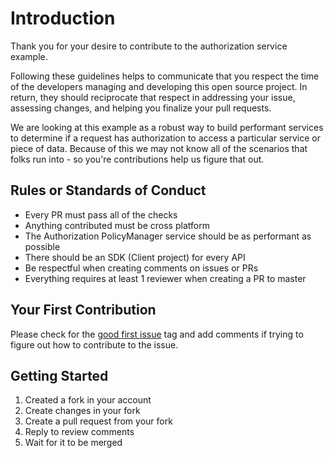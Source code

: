 # Introduction

Thank you for your desire to contribute to the authorization service example.

Following these guidelines helps to communicate that you respect the time of the developers managing and developing this open source project. In return, they should reciprocate that respect in addressing your issue, assessing changes, and helping you finalize your pull requests.

We are looking at this example as a robust way to build performant services to determine if a request has authorization to access a particular service or piece of data. Because of this we may not know all of the scenarios that folks run into - so you're contributions help us figure that out.

## Rules or Standards of Conduct

- Every PR must pass all of the checks
- Anything contributed must be cross platform
- The Authorization PolicyManager service should be as performant as possible
- There should be an SDK (Client project) for every API
- Be respectful when creating comments on issues or PRs
- Everything requires at least 1 reviewer when creating a PR to master

## Your First Contribution

Please check for the [good first issue](https://github.com/jwendl/authorization-service-example/issues?q=is%3Aissue+is%3Aopen+label%3A%22good+first+issue%22) tag and add comments if trying to figure out how to contribute to the issue.

## Getting Started

1. Created a fork in your account
2. Create changes in your fork
3. Create a pull request from your fork
4. Reply to review comments
5. Wait for it to be merged
